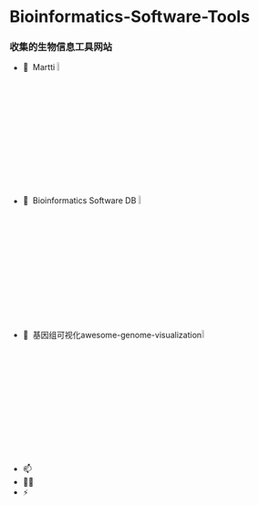 # Bioinformatics-Software-Tools
###  收集的生物信息工具网站
- 🔭 &nbsp;Martti [<img  src="https://bioinformaticshome.com/assets/images/dr_martti-blue-186x60.png" width="6%" height="6%" />](https://bioinformaticshome.com/tools/tools-main.html)
- 🌱 &nbsp;Bioinformatics Software DB  [<img  src="https://cmdcolin.github.io/awesome-genome-visualization/biocircos.png" width="6%" height="6%" />](https://bioinformaticshome.com/db/)
- 💬 &nbsp;基因组可视化awesome-genome-visualization[<img  src="https://cmdcolin.github.io/awesome-genome-visualization/accusyn.png" width="6%" height="6%" />]([https://bioinformaticshome.com/db/](https://cmdcolin.github.io/awesome-genome-visualization/?latest=true))
- 📫 &nbsp;
- 👨‍💻 &nbsp;
- ⚡ &nbsp;

